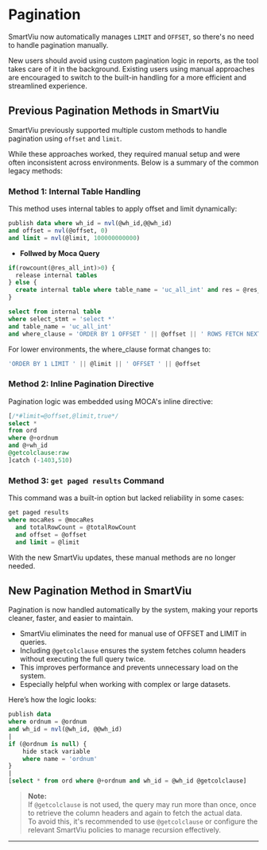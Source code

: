 # Pagination 

SmartViu now automatically manages `LIMIT` and `OFFSET`, so there's no need to handle pagination manually. 

New users should avoid using custom pagination logic in reports, as the tool takes care of it in the background. Existing users using manual approaches are encouraged to switch to the built-in handling for a more efficient and streamlined experience.

## Previous Pagination Methods in SmartViu

SmartViu previously supported multiple custom methods to handle pagination using `offset` and `limit`.

While these approaches worked, they required manual setup and were often inconsistent across environments. Below is a summary of the common legacy methods:


### **Method 1: Internal Table Handling**

This method uses internal tables to apply offset and limit dynamically:

```sql
publish data where wh_id = nvl(@wh_id,@@wh_id)
and offset = nvl(@offset, 0)
and limit = nvl(@limit, 100000000000)
```


- **Follwed by Moca Query**

```sql
if(rowcount(@res_all_int)>0) {
  release internal tables
} else {
  create internal table where table_name = 'uc_all_int' and res = @res_all_int
}

select from internal table 
where select_stmt = 'select *'
and table_name = 'uc_all_int'
and where_clause = 'ORDER BY 1 OFFSET ' || @offset || ' ROWS FETCH NEXT ' || @limit || ' ROWS ONLY'
```
For lower environments, the where_clause format changes to:

```sql
'ORDER BY 1 LIMIT ' || @limit || ' OFFSET ' || @offset
```

### **Method 2: Inline Pagination Directive**
Pagination logic was embedded using MOCA's inline directive:

```sql
[/*#limit=@offset,@limit,true*/ 
select *  
from ord  
where @+ordnum  
and @+wh_id  
@getcolclause:raw 
]catch (-1403,510)
```
### **Method 3: `get paged results` Command**

This command was a built-in option but lacked reliability in some cases:
```sql
get paged results 
where mocaRes = @mocaRes 
  and totalRowCount = @totalRowCount 
  and offset = @offset 
  and limit = @limit
```
With the new SmartViu updates, these manual methods are no longer needed.

## New Pagination Method in SmartViu


Pagination is now handled automatically by the system, making your reports cleaner, faster, and easier to maintain.

- SmartViu eliminates the need for manual use of OFFSET and LIMIT in queries. 
- Including `@getcolclause` ensures the system fetches column headers without executing the full query twice.
- This improves performance and prevents unnecessary load on the system.
- Especially helpful when working with complex or large datasets.

Here’s how the logic looks:

```sql
publish data  
where ordnum = @ordnum  
and wh_id = nvl(@wh_id, @@wh_id)  
|  
if (@ordnum is null) {  
    hide stack variable  
    where name = 'ordnum'  
}  
|  
[select * from ord where @+ordnum and wh_id = @wh_id @getcolclause]
```

> **Note:**  
> If `@getcolclause` is not used, the query may run more than once, once to retrieve the column headers and again to fetch the actual data.  
> To avoid this, it's recommended to use `@getcolclause` or configure the relevant SmartViu policies to manage recursion effectively.

---

<br><br>
